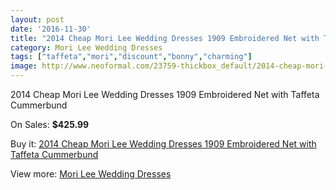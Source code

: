 ```yaml
---
layout: post
date: '2016-11-30'
title: "2014 Cheap Mori Lee Wedding Dresses 1909 Embroidered Net with Taffeta Cummerbund"
category: Mori Lee Wedding Dresses
tags: ["taffeta","mori","discount","bonny","charming"]
image: http://www.neoformal.com/23759-thickbox_default/2014-cheap-mori-lee-wedding-dresses-1909-embroidered-net-with-taffeta-cummerbund.jpg
---
```

2014 Cheap Mori Lee Wedding Dresses 1909 Embroidered Net with Taffeta Cummerbund

On Sales: **$425.99**
<a href="https://www.neoformal.com/en/mori-lee-wedding-dresses-2014/7971-2014-cheap-mori-lee-wedding-dresses-1909-embroidered-net-with-taffeta-cummerbund.html"><amp-img layout="responsive" width="600" height="600" src="//www.neoformal.com/23759-thickbox_default/2014-cheap-mori-lee-wedding-dresses-1909-embroidered-net-with-taffeta-cummerbund.jpg" alt="2014 Cheap Mori Lee Wedding Dresses 1909 Embroidered Net with Taffeta Cummerbund 0" /></a>
<a href="https://www.neoformal.com/en/mori-lee-wedding-dresses-2014/7971-2014-cheap-mori-lee-wedding-dresses-1909-embroidered-net-with-taffeta-cummerbund.html"><amp-img layout="responsive" width="600" height="600" src="//www.neoformal.com/23761-thickbox_default/2014-cheap-mori-lee-wedding-dresses-1909-embroidered-net-with-taffeta-cummerbund.jpg" alt="2014 Cheap Mori Lee Wedding Dresses 1909 Embroidered Net with Taffeta Cummerbund 1" /></a>
<a href="https://www.neoformal.com/en/mori-lee-wedding-dresses-2014/7971-2014-cheap-mori-lee-wedding-dresses-1909-embroidered-net-with-taffeta-cummerbund.html"><amp-img layout="responsive" width="600" height="600" src="//www.neoformal.com/23760-thickbox_default/2014-cheap-mori-lee-wedding-dresses-1909-embroidered-net-with-taffeta-cummerbund.jpg" alt="2014 Cheap Mori Lee Wedding Dresses 1909 Embroidered Net with Taffeta Cummerbund 2" /></a>

Buy it: [2014 Cheap Mori Lee Wedding Dresses 1909 Embroidered Net with Taffeta Cummerbund](https://www.neoformal.com/en/mori-lee-wedding-dresses-2014/7971-2014-cheap-mori-lee-wedding-dresses-1909-embroidered-net-with-taffeta-cummerbund.html "2014 Cheap Mori Lee Wedding Dresses 1909 Embroidered Net with Taffeta Cummerbund")

View more: [Mori Lee Wedding Dresses](https://www.neoformal.com/en/67-mori-lee-wedding-dresses-2014 "Mori Lee Wedding Dresses")